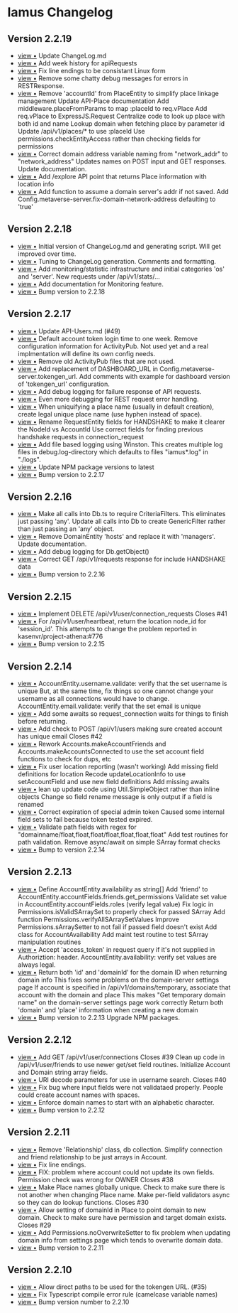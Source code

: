 # Iamus Changelog
## Version 2.2.19

<ul>
<li><a href="http://github.com/kasenvr/Iamus/commit/76fd7ffc1ef865f8913daa8bf4c088ab76225653">view &bull;</a> Update ChangeLog.md</li> 
<li><a href="http://github.com/kasenvr/Iamus/commit/6fc75b342899ab69fe330f9449bc86ee23145b21">view &bull;</a> Add week history for apiRequests</li> 
<li><a href="http://github.com/kasenvr/Iamus/commit/ead079973b6918de016abb05697b6056c427b80c">view &bull;</a> Fix line endings to be consistant Linux form</li> 
<li><a href="http://github.com/kasenvr/Iamus/commit/48e048fd3e3e97a027bf7202f3994c50e170371b">view &bull;</a> Remove some chatty debug messages for errors in RESTResponse.</li> 
<li><a href="http://github.com/kasenvr/Iamus/commit/36c6a25c16246cedb7e05ce51d6232567ea80808">view &bull;</a> Remove 'accountId' from PlaceEntity to simplify place linkage management     Update API-Place documentation Add middleware.placeFromParams to map :placeId to req.vPlace     Add req.vPlace to ExpressJS.Request     Centralize code to look up place with both id and name     Lookup domain when fetching place by parameter id Update /api/v1/places/* to use :placeId     Use permissions.checkEntityAccess rather than checking fields for permissions</li> 
<li><a href="http://github.com/kasenvr/Iamus/commit/8da9cc25998042e4cad5279bb0e9754d637c1066">view &bull;</a> Correct domain address variable naming from "network_addr" to "network_address"     Updates names on POST input and GET responses.     Update documentation.</li> 
<li><a href="http://github.com/kasenvr/Iamus/commit/357bf894d90b2bbfa34a0f143b35aa31a86eec54">view &bull;</a> Add /explore API point that returns Place information with location info</li> 
<li><a href="http://github.com/kasenvr/Iamus/commit/e5099e082c996dd0406b8782e20f5286fa6e9f07">view &bull;</a> Add function to assume a domain server's addr if not saved.     Add Config.metaverse-server.fix-domain-network-address defaulting to 'true'</li> 
</ul>

## Version 2.2.18

<ul>
<li><a href="http://github.com/kasenvr/Iamus/commit/379f3a5a2e1348b1b6874ac4cf1b963c81b34bf6">view &bull;</a> Initial version of ChangeLog.md and generating script.     Will get improved over time.</li> 
<li><a href="http://github.com/kasenvr/Iamus/commit/104d6ea7c86405cc62bc4ab26b32374176c228ba">view &bull;</a> Tuning to ChangeLog generation. Comments and formatting.</li> 
<li><a href="http://github.com/kasenvr/Iamus/commit/8c113716027c141a08e3f59da439b11496332581">view &bull;</a> Add monitoring/statistic infrastructure and initial categories 'os' and 'server'.     New requests under /api/v1/stats/...</li> 
<li><a href="http://github.com/kasenvr/Iamus/commit/dbec702e1e21f09e9c7c30874bd2343735c5ae97">view &bull;</a> Add documentation for Monitoring feature.</li> 
<li><a href="http://github.com/kasenvr/Iamus/commit/5f5ea9a427a3dfcce1a32df34178476cb5993f17">view &bull;</a> Bump version to 2.2.18</li> 
</ul>

## Version 2.2.17

<ul>
<li><a href="http://github.com/kasenvr/Iamus/commit/8ed88fe10cdb65607e25270df1ff9bf32da98cd7">view &bull;</a> Update API-Users.md (#49)</li> 
<li><a href="http://github.com/kasenvr/Iamus/commit/c7fdb942cb642995c2217d20409f226caf1be578">view &bull;</a> Default account token login time to one week. Remove configuration information for ActivityPub.     Not used yet and a real implmentation will define its own config needs.</li> 
<li><a href="http://github.com/kasenvr/Iamus/commit/3a5939ad5ffa858eda8c7c057e6701144955ba2f">view &bull;</a> Remove old ActivityPub files that are not used.</li> 
<li><a href="http://github.com/kasenvr/Iamus/commit/d393e95516df65b4f7fbc6151b9cefe7d9cc33da">view &bull;</a> Add replacement of DASHBOARD_URL in Config.metaverse-server.tokengen_url. Add comments with example for dashboard version of 'tokengen_url' configuration.</li> 
<li><a href="http://github.com/kasenvr/Iamus/commit/3dd4edcf3fee2f5ee17d0d1dc4e69de53c695dca">view &bull;</a> Add debug logging for failure response of API requests.</li> 
<li><a href="http://github.com/kasenvr/Iamus/commit/856a039d6e6e6539ee435995e5dba722399c71ed">view &bull;</a> Even more debugging for REST request error handling.</li> 
<li><a href="http://github.com/kasenvr/Iamus/commit/0f7b00b089a0deec6db91e31a0b3010555df00b0">view &bull;</a> When uniquifying a place name (usually in default creation), create     legal unique place name (use hyphen instead of space).</li> 
<li><a href="http://github.com/kasenvr/Iamus/commit/62e7a4db15a4a22843134cbf9ae829c5bc412db3">view &bull;</a> Rename RequestEntity fields for HANDSHAKE to make it clearer the NodeId vs AccountId Use correct fields for finding previous handshake requests in connection_request</li> 
<li><a href="http://github.com/kasenvr/Iamus/commit/5c476fc4d903808ed0b04496e822e5621b30b129">view &bull;</a> Add file based logging using Winston.     This creates multiple log files in debug.log-directory which     defaults to files "iamus*.log" in "./logs".</li> 
<li><a href="http://github.com/kasenvr/Iamus/commit/daf95f4cf825480c66751f5e68a0262cf69d622f">view &bull;</a> Update NPM package versions to latest</li> 
<li><a href="http://github.com/kasenvr/Iamus/commit/1a7777deef66392e45739c372e4131438855b6d5">view &bull;</a> Bump version to 2.2.17</li> 
</ul>

## Version 2.2.16

<ul>
<li><a href="http://github.com/kasenvr/Iamus/commit/e6ba00202aa95336fa70823c0204f1e5b52876dc">view &bull;</a> Make all calls into Db.ts to require CriteriaFilters.     This eliminates just passing 'any'. Update all calls into Db to create GenericFilter rather than just passing     an 'any' object.</li> 
<li><a href="http://github.com/kasenvr/Iamus/commit/94772882a10a14819f5983982a7baad0ed8f81bd">view &bull;</a> Remove DomainEntity 'hosts' and replace it with 'managers'. Update documentation.</li> 
<li><a href="http://github.com/kasenvr/Iamus/commit/b97e65f20ea89c6f2d7ed750ee256a13cf4dbc58">view &bull;</a> Add debug logging for Db.getObject()</li> 
<li><a href="http://github.com/kasenvr/Iamus/commit/a4a293fd52744cc74828ad681b742b02bd95034f">view &bull;</a> Correct GET /api/v1/requests response for include HANDSHAKE data</li> 
<li><a href="http://github.com/kasenvr/Iamus/commit/9b7c0cfab9c764215a633089df4070b692f634b0">view &bull;</a> Bump version to 2.2.16</li> 
</ul>

## Version 2.2.15

<ul>
<li><a href="http://github.com/kasenvr/Iamus/commit/117cf5aa7c70d6a42a5c9a5bc50380b708554484">view &bull;</a> Implement DELETE /api/v1/user/connection_requests Closes #41</li> 
<li><a href="http://github.com/kasenvr/Iamus/commit/3fca72713689706104a4e37aeeaa88cfbaaa7381">view &bull;</a> For /api/v1/user/heartbeat, return the location node_id for 'session_id'.     This attempts to change the problem reported in kasenvr/project-athena:#776</li> 
<li><a href="http://github.com/kasenvr/Iamus/commit/48de45bc760ae575c26e0332f3a31daf91e59ce0">view &bull;</a> Bump version to 2.2.15</li> 
</ul>

## Version 2.2.14

<ul>
<li><a href="http://github.com/kasenvr/Iamus/commit/468612165c203c76eeb360786139dc759a1e4e65">view &bull;</a> AccountEntity.username.validate: verify that the set username is unique     But, at the same time, fix things so one cannot change your username as     all connections would have to change. AccountEntity.email.validate: verify that the set email is unique</li> 
<li><a href="http://github.com/kasenvr/Iamus/commit/23282bf70662de02d92fae9305802977a0ca0df6">view &bull;</a> Add some awaits so request_connection waits for things to finish before returning.</li> 
<li><a href="http://github.com/kasenvr/Iamus/commit/a3e721dcd4ea9fd9ff81419a2ac2b4d97b601a16">view &bull;</a> Add check to POST /api/v1/users making sure created account has unique email Closes #42</li> 
<li><a href="http://github.com/kasenvr/Iamus/commit/84ef3f21c1fb6da564b6baed5f9ed18885074a3e">view &bull;</a> Rework Accounts.makeAccountFriends and Accounts.makeAccountsConnected to use     the set account field functions to check for dups, etc</li> 
<li><a href="http://github.com/kasenvr/Iamus/commit/c6e73908c98617a4df2e6151a5bb52e4344abf18">view &bull;</a> Fix user location reporting (wasn't working)     Add missing field definitions for location     Recode updateLocationInfo to use setAccountField and use new field definitions     Add missing awaits</li> 
<li><a href="http://github.com/kasenvr/Iamus/commit/881d5bd76a6caad6de059ef3b6551667d74c7625">view &bull;</a> lean up update code using Util.SimpleObject rather than inline objects Change so field rename message is only output if a field is renamed</li> 
<li><a href="http://github.com/kasenvr/Iamus/commit/00019b94a2f3f1a98fe91350cf9073dd9ff6d035">view &bull;</a> Correct expiration of special admin token     Caused some internal field sets to fail because token tested expired.</li> 
<li><a href="http://github.com/kasenvr/Iamus/commit/d825ef3d39d90e4f27517a178fa3551e68b61c5d">view &bull;</a> Validate path fields with regex for "domainname/float,float,float/float,float,float,float"     Add test routines for path validation. Remove async/await on simple SArray format checks</li> 
<li><a href="http://github.com/kasenvr/Iamus/commit/9cf99cc14ac1bdfc800db54fe18d3f00b5af0bb2">view &bull;</a> Bump to version 2.2.14</li> 
</ul>

## Version 2.2.13

<ul>
<li><a href="http://github.com/kasenvr/Iamus/commit/79ded5dc1559e933cff0a8662c9aa9cb5c4353d7">view &bull;</a> Define AccountEntity.availability as string[] Add 'friend' to AccountEntity.accountFields.friends.get_permissions Validate set value in AccountEntity.accountFields.roles (verify legal value) Fix logic in Permissions.isValidSArraySet to properly check for passed SArray Add function Permissions.verifyAllSArraySetValues Improve Permissions.sArraySetter to not fail if passed field doesn't exist Add class for AccountAvailability Add maint test routine to test SArray manipulation routines</li> 
<li><a href="http://github.com/kasenvr/Iamus/commit/be0c9d7781001ce5d92320223fa2fee4c182701b">view &bull;</a> Accept 'access_token' in request query if it's not supplied in Authoriztion: header. AccountEntity.availability: verify set values are always legal.</li> 
<li><a href="http://github.com/kasenvr/Iamus/commit/d1e3109a35554ebab5dad26d958805e7bff01d15">view &bull;</a> Return both 'id' and 'domainId' for the domain ID when returning domain info     This fixes some problems on the domain-server settings page If account is specified in /api/v1/domains/temporary, associate that account with the domain and place     This makes "Get temporary domain name" on the domain-server settings page work correctly Return both 'domain' and 'place' information when creating a new domain</li> 
<li><a href="http://github.com/kasenvr/Iamus/commit/9437e7551829df4f1b07c39a087e14110b93f8f3">view &bull;</a> Bump version to 2.2.13 Upgrade NPM packages.</li> 
</ul>

## Version 2.2.12

<ul>
<li><a href="http://github.com/kasenvr/Iamus/commit/ffd6ac0e0a6d33eb3453ecc9d28025fb92719036">view &bull;</a> Add GET /api/v1/user/connections     Closes #39 Clean up code in /api/v1/user/friends to use newer get/set field routines. Initialize Account and Domain string array fields.</li> 
<li><a href="http://github.com/kasenvr/Iamus/commit/2f6e1bdb423cae7b0766c14634baf400482a2609">view &bull;</a> URI decode parameters for use in username search. Closes #40</li> 
<li><a href="http://github.com/kasenvr/Iamus/commit/d16383a870a8e94a926661286ddd46f468f4727d">view &bull;</a> Fix bug where input fields were not validataed properly.     People could create account names with spaces.</li> 
<li><a href="http://github.com/kasenvr/Iamus/commit/c3bc0ca99c631dc7ec0a4a415eb81c23ce7c38d7">view &bull;</a> Enforce domain names to start with an alphabetic character.</li> 
<li><a href="http://github.com/kasenvr/Iamus/commit/de8daaaf80fa399ed0eab6b20e09c04def982f7f">view &bull;</a> Bump version to 2.2.12</li> 
</ul>

## Version 2.2.11

<ul>
<li><a href="http://github.com/kasenvr/Iamus/commit/3ee157fcf9e976292579032ba20a8cadeeeaa13a">view &bull;</a> Remove 'Relationship' class, db collection. Simplify connection and friend relationship to be just arrays in Account.</li> 
<li><a href="http://github.com/kasenvr/Iamus/commit/4982c7395289b6f666da722fc42b13a5f0b4ff9b">view &bull;</a> Fix line endings.</li> 
<li><a href="http://github.com/kasenvr/Iamus/commit/b23d9dcfe82f4408e6f468494e7e5f775b899de6">view &bull;</a> FIX: problem where account could not update its own fields.     Permission check was wrong for OWNER Closes #38</li> 
<li><a href="http://github.com/kasenvr/Iamus/commit/ac6fbeb2a5fe2e3ce44c62e2752db296bb04a1cd">view &bull;</a> Make Place names globally unique.     Check to make sure there is not another when changing Place name. Make per-field validators async so they can do lookup functions. Closes #30</li> 
<li><a href="http://github.com/kasenvr/Iamus/commit/b26522836178295570044a664f9f1eae236490e4">view &bull;</a> Allow setting of domainId in Place to point domain to new domain.     Check to make sure have permission and target domain exists. Closes #29</li> 
<li><a href="http://github.com/kasenvr/Iamus/commit/7b7e292916b3c2076d9edfbaf9b23dfc620b95f8">view &bull;</a> Add Permissions.noOverwriteSetter to fix problem when updating domain     info from settings page which tends to overwrite domain data.</li> 
<li><a href="http://github.com/kasenvr/Iamus/commit/412fd620567dc57e3a47ba9a7c49c27ca7387f92">view &bull;</a> Bump version to 2.2.11</li> 
</ul>

## Version 2.2.10

<ul>
<li><a href="http://github.com/kasenvr/Iamus/commit/4f630998d304aa7add2d697dce415c8ddc5b17bf">view &bull;</a> Allow direct paths to be used for the tokengen URL. (#35)</li> 
<li><a href="http://github.com/kasenvr/Iamus/commit/deb377d7219170e074b36eae576588b123dce10a">view &bull;</a> Fix Typescript compile error rule (camelcase variable names)</li> 
<li><a href="http://github.com/kasenvr/Iamus/commit/6380423db875291710d48bd855840ca562f4f5ed">view &bull;</a> Bump version number to 2.2.10</li> 
</ul>

